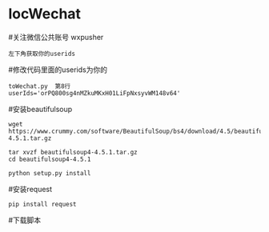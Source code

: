 # locWechat
#关注微信公共账号 wxpusher
```
左下角获取你的userids

```
#修改代码里面的userids为你的
```
toWechat.py  第8行
userIds='orPQ800sg4nMZkuMKxH01LiFpNxsyvWM148v64'
```

#安装beautifulsoup
```
wget https://www.crummy.com/software/BeautifulSoup/bs4/download/4.5/beautifulsoup4-4.5.1.tar.gz

tar xvzf beautifulsoup4-4.5.1.tar.gz
cd beautifulsoup4-4.5.1

python setup.py install
```

#安装request
```
pip install request
```

#下载脚本
```

```
